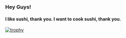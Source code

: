 ### Hey Guys!
#### I like sushi, thank you. I want to cook sushi, thank you.

<!--
**CrazyHuman00/CrazyHuman00** is a ✨ _special_ ✨ repository because its `README.md` (this file) appears on your GitHub profile.

Here are some ideas to get you started:

- 🔭 I’m currently working on ...
- 🌱 I’m currently learning ...
- 👯 I’m looking to collaborate on ...
- 🤔 I’m looking for help with ...
- 💬 Ask me about ...
- 📫 How to reach me: ...
- 😄 Pronouns: ...
- ⚡ Fun fact: ...
-->

[![trophy](https://github-profile-trophy.vercel.app/?username=CrazyHuman00&column=3&margin-w=15&margin-h=15)](https://github.com/CrazyHuman00/github-profile-trophy)

